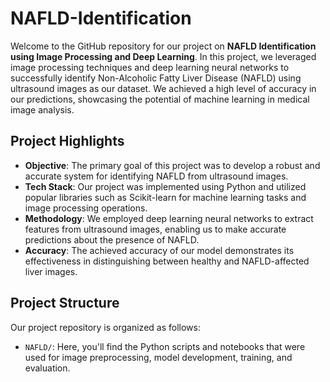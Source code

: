 # NAFLD-Identification

Welcome to the GitHub repository for our project on **NAFLD Identification using Image Processing and Deep Learning**. In this project, we leveraged image processing techniques and deep learning neural networks to successfully identify Non-Alcoholic Fatty Liver Disease (NAFLD) using ultrasound images as our dataset. We achieved a high level of accuracy in our predictions, showcasing the potential of machine learning in medical image analysis.

## Project Highlights

- **Objective**: The primary goal of this project was to develop a robust and accurate system for identifying NAFLD from ultrasound images.
- **Tech Stack**: Our project was implemented using Python and utilized popular libraries such as Scikit-learn for machine learning tasks and image processing operations.
- **Methodology**: We employed deep learning neural networks to extract features from ultrasound images, enabling us to make accurate predictions about the presence of NAFLD.
- **Accuracy**: The achieved accuracy of our model demonstrates its effectiveness in distinguishing between healthy and NAFLD-affected liver images.

## Project Structure

Our project repository is organized as follows:

- `NAFLD/`: Here, you'll find the Python scripts and notebooks that were used for image preprocessing, model development, training, and evaluation.
